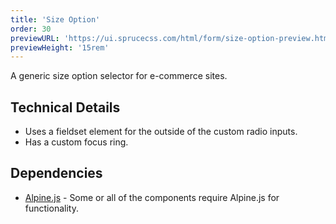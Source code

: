```yaml
---
title: 'Size Option'
order: 30
previewURL: 'https://ui.sprucecss.com/html/form/size-option-preview.html'
previewHeight: '15rem'
---
```


<p class="lead">A generic size option selector for e-commerce sites.</p>

## Technical Details

- Uses a fieldset element for the outside of the custom radio inputs.
- Has a custom focus ring.

## Dependencies

- [Alpine.js](https://alpinejs.dev/) - Some or all of the components require Alpine.js for functionality.
